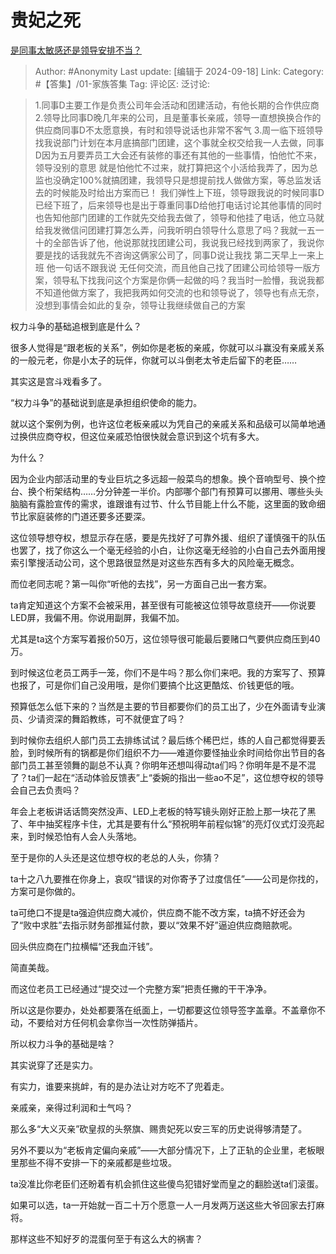 # 贵妃之死
[是同事太敏感还是领导安排不当？](https://www.zhihu.com/question/593782641/answer/3628547151)

> Author: #Anonymity
> Last update: [编辑于 2024-09-18]
> Link:
> Category: #【答集】/01-家族答集 
> Tag: 
> 评论区:
> 泛讨论:

> 1.同事D主要工作是负责公司年会活动和团建活动，有他长期的合作供应商
> 2.领导比同事D晚几年来的公司，且是董事长亲戚，领导一直想换换合作的供应商同事D不太愿意换，有时和领导说话也非常不客气
> 3.周一临下班领导找我说部门计划在本月底搞部门团建，这个事就全权交给我一人去做，同事D因为五月要弄员工大会还有装修的事还有其他的一些事情，怕他忙不来，领导没别的意思 就是怕他忙不过来，就打算把这个小活给我弄了，因为总监也没确定100%就搞团建，我领导只是想提前找人做做方案，等总监发话去的时候能及时给出方案而已！
> 我们弹性上下班，领导跟我说的时候同事D已经下班了，后来领导也是出于尊重同事D给他打电话讨论其他事情的同时也告知他部门团建的工作就先交给我去做了，领导和他挂了电话，他立马就给我发微信问团建打算怎么弄，问我听明白领导什么意思了吗？我就一五一十的全部告诉了他，他说那就找团建公司，我说我已经找到两家了，我说你要是找的话我就先不咨询这俩家公司了，同事D说让我找
> 第二天早上一来上班 他一句话不跟我说 无任何交流，而且他自己找了团建公司给领导一版方案，领导私下找我问这个方案是你俩一起做的吗？我当时一脸懵，我说我都不知道他做方案了，我把我两如何交流的也和领导说了，领导也有点无奈，没想到事情会如此的复杂，领导让我继续做自己的方案

权力斗争的基础追根到底是什么？

很多人觉得是“跟老板的关系”，例如你是老板的亲戚，你就可以斗赢没有亲戚关系的一般元老，你是小太子的玩伴，你就可以斗倒老太爷走后留下的老臣……

其实这是宫斗戏看多了。

“权力斗争”的基础说到底是承担组织使命的能力。

就以这个案例为例，也许这位老板亲戚以为凭自己的亲戚关系和品级可以简单地通过换供应商夺权，但这位亲戚恐怕很快就会意识到这个坑有多大。

为什么？

因为企业内部活动里的专业巨坑之多远超一般菜鸟的想象。换个音响型号、换个控台、换个桁架结构……分分钟差一半价。内部哪个部门有预算可以挪用、哪些头头脑脑有露脸宣传的需求，谁跟谁有过节、什么节目能上什么不能，这里面的致命细节比家庭装修的门道还要多还要深。

这位领导想夺权，想显示存在感，要是先找好了可靠外援、组织了谨慎强干的队伍也罢了，找了你这么一个毫无经验的小白，让你这毫无经验的小白自己去外面用搜索引擎搜活动公司，这个思路很显然是对这些东西有多大的风险毫无概念。

而位老同志呢？第一叫你“听他的去找”，另一方面自己出一套方案。

ta肯定知道这个方案不会被采用，甚至很有可能被这位领导故意绕开——你说要LED屏，我偏不用。你说用副屏，我偏不加。

尤其是ta这个方案写着报价50万，这位领导很可能最后要赌口气要供应商压到40万。

到时候这位老员工两手一笼，你们不是牛吗？那么你们来吧。我的方案写了、预算也报了，可是你们自己没用哦，是你们要搞个比这更酷炫、价钱更低的哦。

预算低怎么低下来的？当然是主要的节目都要你们的员工出了，少在外面请专业演员、少请资深的舞蹈教练，可不就便宜了吗？

到时候你去组织人部门员工去排练试试？最后练个稀巴烂，练的人自己都觉得要丢脸，到时候所有的锅都是你们组织不力——难道你要怪抽业余时间给你出节目的各部门员工甚至领舞的副总不认真？你明年还想叫得动ta们吗？你明年是不是不混了？ta们一起在“活动体验反馈表”上“委婉的指出一些ao不足”，这位想夺权的领导会自己去负责吗？

年会上老板讲话话筒突然没声、LED上老板的特写镜头刚好正脸上那一块花了黑了、年中抽奖程序卡住，尤其是要有什么“预祝明年前程似锦”的亮灯仪式灯没亮起来，到时候恐怕有人会人头落地。

至于是你的人头还是这位想夺权的老总的人头，你猜？

ta十之八九要推在你身上，哀叹“错误的对你寄予了过度信任”——公司是你找的，方案可是你做的。

ta可绝口不提是ta强迫供应商大减价，供应商不能不改方案，ta搞不好还会为了“败中求胜”去指示财务部推延付款，要以“效果不好”逼迫供应商赔款呢。

回头供应商在门拉横幅“还我血汗钱”。

简直美哉。

而这位老员工已经通过“提交过一个完整方案”把责任撇的干干净净。

所以这是你要办，处处都要落在纸面上，一切都要这位领导签字盖章。不盖章你不动，不要给对方任何机会拿你当一次性防弹插片。

所以权力斗争的基础是啥？

其实说穿了还是实力。

有实力，谁要来挑衅，有的是办法让对方吃不了兜着走。

亲戚亲，亲得过利润和士气吗？

那么多“大义灭亲”砍皇叔的头祭旗、赐贵妃死以安三军的历史说得够清楚了。

另外不要以为“老板肯定偏向亲戚”——大部分情况下，上了正轨的企业里，老板眼里那些不得不安排一下的亲戚都是些垃圾。

ta没准比你老臣们还盼着有机会抓住这些傻鸟犯错好堂而皇之的翻脸送ta们滚蛋。

如果可以选，ta一开始就一百二十万个愿意一人一月发两万送这些大爷回家去打麻将。

那样这些不知好歹的混蛋何至于有这么大的祸害？